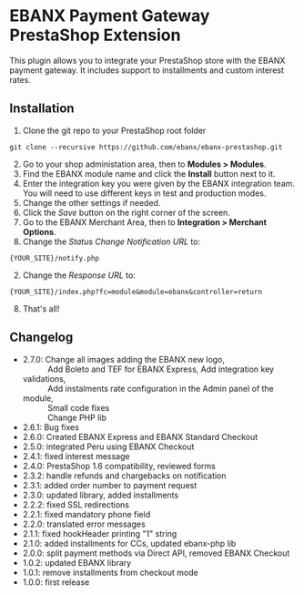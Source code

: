 # EBANX Payment Gateway PrestaShop Extension

This plugin allows you to integrate your PrestaShop store with the EBANX payment gateway.
It includes support to installments and custom interest rates.

## Installation
1. Clone the git repo to your PrestaShop root folder
```
git clone --recursive https://github.com/ebanx/ebanx-prestashop.git
```
2. Go to your shop administation area, then to **Modules > Modules**.
3. Find the EBANX module name and click the **Install** button next to it.
4. Enter the integration key you were given by the EBANX integration team. You will need to use different keys in test and production modes.
5. Change the other settings if needed.
6. Click the _Save_ button on the right corner of the screen.
7. Go to the EBANX Merchant Area, then to **Integration > Merchant Options**.
  1. Change the _Status Change Notification URL_ to:
  ```
  {YOUR_SITE}/notify.php
  ```
  2. Change the _Response URL_ to:
  ```
  {YOUR_SITE}/index.php?fc=module&module=ebanx&controller=return
  ```
8. That's all!

## Changelog
* 2.7.0: Change all images adding the EBANX new logo, <br />
&nbsp;&nbsp;&nbsp;&nbsp;&nbsp;&nbsp;&nbsp;&nbsp;&nbsp;&nbsp; Add Boleto and TEF for EBANX Express, Add integration key validations, <br />
&nbsp;&nbsp;&nbsp;&nbsp;&nbsp;&nbsp;&nbsp;&nbsp;&nbsp;&nbsp; Add instalments rate configuration in the Admin panel of the module, <br />
&nbsp;&nbsp;&nbsp;&nbsp;&nbsp;&nbsp;&nbsp;&nbsp;&nbsp;&nbsp; Small code fixes <br />
&nbsp;&nbsp;&nbsp;&nbsp;&nbsp;&nbsp;&nbsp;&nbsp;&nbsp;&nbsp; Change PHP lib
* 2.6.1: Bug fixes
* 2.6.0: Created EBANX Express and EBANX Standard Checkout
* 2.5.0: integrated Peru using EBANX Checkout
* 2.4.1: fixed interest message
* 2.4.0: PrestaShop 1.6 compatibility, reviewed forms
* 2.3.2: handle refunds and chargebacks on notification
* 2.3.1: added order number to payment request
* 2.3.0: updated library, added installments
* 2.2.2: fixed SSL redirections
* 2.2.1: fixed mandatory phone field
* 2.2.0: translated error messages
* 2.1.1: fixed hookHeader printing "1" string
* 2.1.0: added installments for CCs, updated ebanx-php lib
* 2.0.0: split payment methods via Direct API, removed EBANX Checkout
* 1.0.2: updated EBANX library
* 1.0.1: remove installments from checkout mode
* 1.0.0: first release
